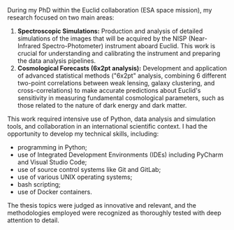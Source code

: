 During my PhD within the Euclid collaboration (ESA space mission),
my research focused on two main areas:

1.  **Spectroscopic Simulations:** Production and analysis of detailed simulations of the images
    that will be acquired by the NISP (Near-Infrared Spectro-Photometer) instrument aboard Euclid.
    This work is crucial for understanding and calibrating the instrument and preparing the data
    analysis pipelines.
2.  **Cosmological Forecasts (6x2pt analysis):** Development and application of advanced statistical methods
    ("6x2pt" analysis, combining 6 different two-point correlations between weak lensing, galaxy clustering,
    and cross-correlations) to make accurate predictions about Euclid's sensitivity in measuring
    fundamental cosmological parameters, such as those related to the nature of dark energy and dark matter.

This work required intensive use of Python, data analysis and simulation tools, and collaboration
in an international scientific context. I had the opportunity to develop my technical skills, including:

* programming in Python;
* use of Integrated Development Environments (IDEs) including PyCharm and Visual Studio Code;
* use of source control systems like Git and GitLab;
* use of various UNIX operating systems;
* bash scripting;
* use of Docker containers.

The thesis topics were judged as innovative and relevant, and the methodologies employed were
recognized as thoroughly tested with deep attention to detail.
